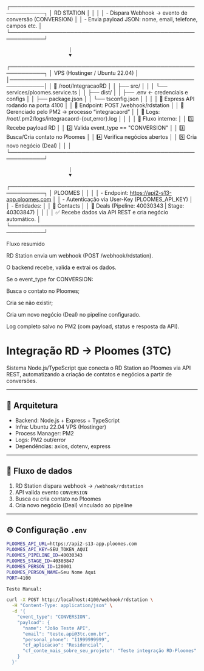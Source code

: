 

┌───────────────────────────────────────────────────────────┐
│                        RD STATION                         │
│                                                           │
│  - Dispara Webhook → evento de conversão (CONVERSION)      │
│  - Envia payload JSON: nome, email, telefone, campos etc.  │
└───────────────────────────────────────────────────────────┘


                           │
                           ▼
┌───────────────────────────────────────────────────────────┐
│                VPS (Hostinger / Ubuntu 22.04)             │
│───────────────────────────────────────────────────────────│
│  📁 /root/IntegracaoRD                                    │
│  ├── src/                                                 │
│  │   └── services/ploomes.service.ts                      │
│  ├── dist/                                                │
│  ├── .env  ← credenciais e configs                        │
│  ├── package.json                                         │
│  └── tsconfig.json                                        │
│                                                           │
│  🔹 Express API rodando na porta 4100                     │
│  🔹 Endpoint: POST /webhook/rdstation                     │
│  🔹 Gerenciado pelo PM2 → processo “integracaord”         │
│  🔹 Logs: /root/.pm2/logs/integracaord-{out,error}.log    │
│                                                           │
│  🔹 Fluxo interno:                                        │
│     1️⃣ Recebe payload RD                                 │
│     2️⃣ Valida event_type == "CONVERSION"                 │
│     3️⃣ Busca/Cria contato no Ploomes                     │
│     4️⃣ Verifica negócios abertos                         │
│     5️⃣ Cria novo negócio (Deal)                          │
│                                                           │
└───────────────────────────────────────────────────────────┘


                           │
                           ▼
┌───────────────────────────────────────────────────────────┐
│                          PLOOMES                          │
│                                                           │
│  - Endpoint: https://api2-s13-app.ploomes.com             │
│  - Autenticação via User-Key (PLOOMES_API_KEY)            │
│  - Entidades:                                             │
│     🔹 Contacts                                            │
│     🔹 Deals (Pipeline: 40030343 | Stage: 40303847)       │
│                                                           │
│  ✅ Recebe dados via API REST e cria negócio automático.   │
└───────────────────────────────────────────────────────────┘

Fluxo resumido

RD Station envia um webhook (POST /webhook/rdstation).

O backend recebe, valida e extrai os dados.

Se o event_type for CONVERSION:

Busca o contato no Ploomes;

Cria se não existir;

Cria um novo negócio (Deal) no pipeline configurado.

Log completo salvo no PM2 (com payload, status e resposta da API).

# Integração RD → Ploomes (3TC)

Sistema Node.js/TypeScript que conecta o RD Station ao Ploomes via API REST,
automatizando a criação de contatos e negócios a partir de conversões.

---

## 🚀 Arquitetura

- Backend: Node.js + Express + TypeScript
- Infra: Ubuntu 22.04 VPS (Hostinger)
- Process Manager: PM2
- Logs: PM2 out/error
- Dependências: axios, dotenv, express

---

## 🔗 Fluxo de dados

1. RD Station dispara webhook → `/webhook/rdstation`
2. API valida evento `CONVERSION`
3. Busca ou cria contato no Ploomes
4. Cria novo negócio (Deal) vinculado ao pipeline

---

## ⚙️ Configuração `.env`

```bash
PLOOMES_API_URL=https://api2-s13-app.ploomes.com
PLOOMES_API_KEY=SEU_TOKEN_AQUI
PLOOMES_PIPELINE_ID=40030343
PLOOMES_STAGE_ID=40303847
PLOOMES_PERSON_ID=120001
PLOOMES_PERSON_NAME=Seu Nome Aqui
PORT=4100

Teste Manual:

curl -X POST http://localhost:4100/webhook/rdstation \
  -H "Content-Type: application/json" \
  -d '{
    "event_type": "CONVERSION",
    "payload": {
      "name": "João Teste API",
      "email": "teste.api@3tc.com.br",
      "personal_phone": "11999999999",
      "cf_aplicacao": "Residencial",
      "cf_conte_mais_sobre_seu_projeto": "Teste integração RD-Ploomes"
    }
  }'

